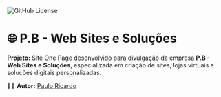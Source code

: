 ![GitHub License](https://img.shields.io/github/license/paulo-ricardo-ffg/pbweb?style=for-the-badge)

# 🌐 P.B - Web Sites e Soluções

**Projeto:** Site One Page desenvolvido para divulgação da empresa **P.B - Web Sites e Soluções**, especializada em criação de sites, lojas virtuais e soluções digitais personalizadas.

👨‍💻 **Autor:** [Paulo Ricardo](https://github.com/paulo-ricardo-ffg)
